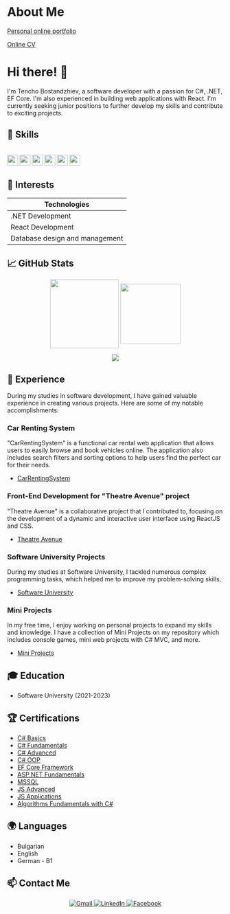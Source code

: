 # About Me
[Personal online portfolio](https://645937ed85045.site123.me/)

[Online CV](https://www.canva.com/design/DAFhs0fyOkg/2gtnVQ87yq3jpDJ3zOSMvw/view?utm_content=DAFhs0fyOkg&utm_campaign=designshare&utm_medium=link&utm_source=publishsharelink)

# Hi there! 👋
I'm Tencho Bostandzhiev, a software developer with a passion for C#, .NET, EF Core. I'm also experienced in building web applications with React. I'm currently seeking junior positions to further develop my skills and contribute to exciting projects. 

## 🔭 Skills

</br><img height="25" src="https://img.shields.io/badge/C%23-239120?style=for-the-badge&logo=c-sharp&logoColor=white&style=plastic"  />
<img height="25" src="https://img.shields.io/badge/.NET-512BD4?style=for-the-badge&logo=dotnet&logoColor=white&style=plastic" />
<img height="25" src="https://img.shields.io/badge/EF%20Core-5C2D91?style=for-the-badge&logo=.NET&logoColor=white">
<img height="25" src="https://img.shields.io/badge/Microsoft_SQL_Server-CC2927?style=for-the-badge&logo=microsoft-sql-server&logoColor=white&style=plastic" />
<img height="25" src="https://img.shields.io/badge/JavaScript-323330?style=for-the-badge&logo=javascript&logoColor=F7DF1E&style=plastic"  />
<img height="25" src="https://img.shields.io/badge/React-61DAFB?style=for-the-badge&logo=react&logoColor=white">

## 🌱 Interests

|Technologies                           |
|---------------------------------------| 
| .NET Development                      | 
| React Development                     | 
| Database design and management        |

## 📈 GitHub Stats

<p align="center">
<img height="160em" src="https://github-readme-stats.vercel.app/api?username=Tencho0&count_private=true&show_icons=true&theme=tokyonight&hide_border=true" align="center"/>
<img height="140em" src="https://github-readme-stats.vercel.app/api/top-langs?username=Tencho0&show_icons=true&locale=en&layout=compact&theme=tokyonight&hide_border=true&card_width=420" align="center"/>
</p>
<!--
<p align="center">
<img src= "https://github-profile-trophy.vercel.app/?username=Tencho0&theme=radical" />
</p>
-->
<p align="center">
<img src= "https://github-readme-streak-stats.herokuapp.com/?user=Tencho0&theme=tokyonight&hide_border=true" />
</p>

## 💼 Experience
During my studies in software development, I have gained valuable experience in creating various projects. Here are some of my notable accomplishments:

### Car Renting System
"CarRentingSystem" is a functional car rental web application that allows users to easily browse and book vehicles online. The application also includes search filters and sorting options to help users find the perfect car for their needs.
- [CarRentingSystem](https://github.com/Tencho0/CarRentingSystem)

### Front-End Development for "Theatre Avenue" project
"Theatre Avenue" is a collaborative project that I contributed to, focusing on the development of a dynamic and interactive user interface using ReactJS and CSS.
- [Theatre Avenue](https://github.com/Tencho0/TheatreAvenue)

### Software University Projects
During my studies at Software University, I tackled numerous complex programming tasks, which helped me to improve my problem-solving skills.
- [Software University](https://github.com/Tencho0/SoftuniEducation)

### Mini Projects
In my free time, I enjoy working on personal projects to expand my skills and knowledge. I have a collection of Mini Projects on my repository which includes console games, mini web projects with C# MVC, and more.
- [Mini Projects](https://github.com/Tencho0/Mini-Projects) 

## 🎓 Education

- Software University (2021-2023)

## 🏆 Certifications

- [C# Basics](https://softuni.bg/certificates/details/116446/f96e51c2)
- [C# Fundamentals](https://softuni.bg/certificates/details/130103/1b61fc8f)
- [C# Advanced](https://softuni.bg/certificates/details/136353/987d4f57)
- [C# OOP](https://softuni.bg/certificates/details/141116/fd23cac6)
- [EF Core Framework](https://softuni.bg/certificates/details/164830/461c9bb1)
- [ASP.NET Fundamentals](https://softuni.bg/certificates/details/175357/616ff1b4)
- [MSSQL](https://softuni.bg/certificates/details/157794/2a6367cc)
- [JS Advanced](https://softuni.bg/certificates/details/145535/15f95940)
- [JS Applications](https://softuni.bg/certificates/details/149926/350b2f11)
- [Algorithms Fundamentals with C#](https://softuni.bg/certificates/details/176654/18c20c61)

## 🌍 Languages

- Bulgarian
- English 
- German - B1

## 📫 Contact Me

<p align="center">
    <a href="mailto:tencho1011@gmail.com">
        <img src="https://img.shields.io/badge/Gmail-D14836?style=for-the-badge&logo=gmail&logoColor=white" alt="Gmail" />
    </a>
    <a href="https://www.linkedin.com/in/tencho-bostandzhiev-634562235/">
        <img src="https://img.shields.io/badge/LinkedIn-0077B5?style=for-the-badge&logo=linkedin&logoColor=white" alt="LinkedIn" />
    </a>
    <a href="https://m.facebook.com/people/%D0%A2%D0%B5%D0%BD%D1%87%D0%BE-%D0%91%D0%BE%D1%81%D1%82%D0%B0%D0%BD%D0%B4%D0%B6%D0%B8%D0%B5%D0%B2/100011746334281/">
        <img src="https://img.shields.io/badge/Facebook-1877F2?style=for-the-badge&logo=facebook&logoColor=white" alt="Facebook" />
    </a>
</p>
